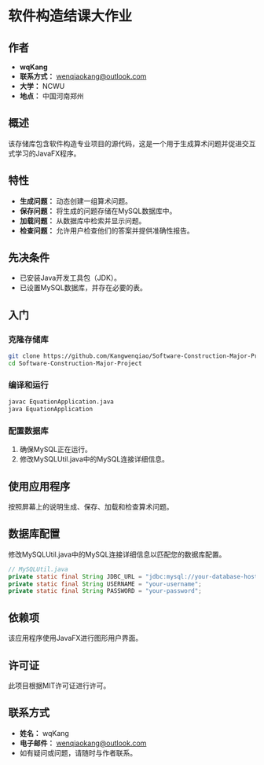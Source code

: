 # 软件构造结课大作业

## 作者
- **wqKang**
- **联系方式：** [wenqiaokang@outlook.com](mailto:wenqiaokang@outlook.com)
- **大学：** NCWU
- **地点：** 中国河南郑州

## 概述
该存储库包含软件构造专业项目的源代码，这是一个用于生成算术问题并促进交互式学习的JavaFX程序。

## 特性
- **生成问题：** 动态创建一组算术问题。
- **保存问题：** 将生成的问题存储在MySQL数据库中。
- **加载问题：** 从数据库中检索并显示问题。
- **检查问题：** 允许用户检查他们的答案并提供准确性报告。

## 先决条件
- 已安装Java开发工具包（JDK）。
- 已设置MySQL数据库，并存在必要的表。

## 入门
### 克隆存储库
```bash
git clone https://github.com/Kangwenqiao/Software-Construction-Major-Project.git
cd Software-Construction-Major-Project
```

### 编译和运行
```bash
javac EquationApplication.java
java EquationApplication
```

### 配置数据库
1. 确保MySQL正在运行。
2. 修改MySQLUtil.java中的MySQL连接详细信息。

## 使用应用程序
按照屏幕上的说明生成、保存、加载和检查算术问题。

## 数据库配置
修改MySQLUtil.java中的MySQL连接详细信息以匹配您的数据库配置。

```java
// MySQLUtil.java
private static final String JDBC_URL = "jdbc:mysql://your-database-host:3306/your-database-name";
private static final String USERNAME = "your-username";
private static final String PASSWORD = "your-password";
```

## 依赖项
该应用程序使用JavaFX进行图形用户界面。

## 许可证
此项目根据MIT许可证进行许可。

## 联系方式
- **姓名：** wqKang
- **电子邮件：** [wenqiaokang@outlook.com](mailto:wenqiaokang@outlook.com)
- 如有疑问或问题，请随时与作者联系。
